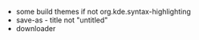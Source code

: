 - some build themes if not org.kde.syntax-highlighting
- save-as - title not "untitled"
- downloader